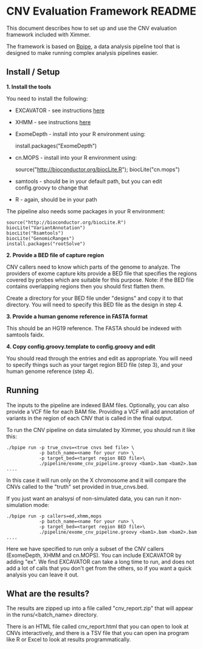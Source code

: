 CNV Evaluation Framework README
===============================

This document describes how to set up and use the CNV evaluation framework
included with Ximmer.

The framework is based on [Bpipe](http://bpipe.org), a data analysis pipeline
tool that is designed to make running complex analysis pipelines easier. 

Install / Setup
----------------

**1. Install the tools**

You need to install the following:

  * EXCAVATOR - see instructions [here](tools/excavator/README.md)
  * XHMM - see instructions [here](tools/xhmm/README.md)
  * ExomeDepth - install into your R environment using:

    install.packages("ExomeDepth")

  * cn.MOPS - install into your R environment using:
 
    source("http://bioconductor.org/biocLite.R");
    biocLite("cn.mops")

  * samtools - should be in your default path, but you can edit config.groovy to change that
  * R - again, should be in your path

The pipeline also needs some packages in your R environment:

    source("http://bioconductor.org/biocLite.R")
    biocLite("VariantAnnotation")
    biocLite("Rsamtools")
    biocLite("GenomicRanges")
    install.packages("rootSolve")

**2. Provide a BED file of capture region**

CNV callers need to know which parts of the genome to analyze. The providers
of exome capture kits provide a BED file that specifies the regions covered by 
probes which are suitable for this purpose. Note: if the BED file contains overlapping
regions then you should first flatten them.

Create a directory for your BED file under "designs" and copy it to that directory.
You will need to specify this BED file as the design in step 4.

**3. Provide a human genome reference in FASTA format**

This should be an HG19 reference. The FASTA should be indexed with samtools
faidx.

**4. Copy config.groovy.template to config.groovy and edit**

You should read through the entries and edit as appropriate. You will need to 
specify things such as your target region BED file (step 3), and your human genome
reference (step 4).

Running
----------------

The inputs to the pipeline are indexed BAM files. Optionally, you can also
provide a VCF file for each BAM file. Providing a VCF will add annotation of 
variants in the region of each CNV that is called in the final output.

To run the CNV pipeline on data simulated by Ximmer, you should run it like this:

    ./bpipe run -p true_cnvs=<true cnvs bed file> \
                -p batch_name=<name for your run> \
                -p target_bed=<target region BED file>\
                ./pipeline/exome_cnv_pipeline.groovy <bam1>.bam <bam2>.bam ....

In this case it will run only on the X chromosome and it will compare the 
CNVs called to the "truth" set provided in true_cnvs.bed.

If you just want an analsysi of non-simulated data, you can run it non-simulation mode:

    ./bpipe run -p callers=ed,xhmm,mops 
                -p batch_name=<name for your run> \
                -p target_bed=<target region BED file>\
                ./pipeline/exome_cnv_pipeline.groovy <bam1>.bam <bam2>.bam ....

Here we have specified to run only a subset of the CNV callers (ExomeDepth, XHMM and cn.MOPS). You can 
include EXCAVATOR by adding "ex". We find EXCAVATOR can take a long time to run, and does not
add a lot of calls that you don't get from the others, so if you want a quick analysis you can
leave it out.

What are the results?
---------------------

The results are zipped up into a file called "cnv_report.zip" that will appear in the runs/<batch_name> directory.

There is an HTML file called cnv_report.html that you can open to look at CNVs interactively, and there is a TSV
file that you can open ina program like R or Excel to look at results programmatically. 




